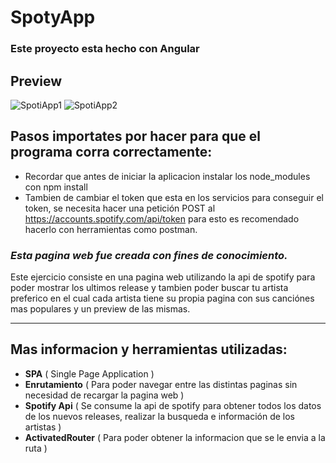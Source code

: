 # SpotyApp
  ### Este proyecto esta hecho con **Angular**
  
  ## Preview
![SpotiApp1](https://user-images.githubusercontent.com/37966712/92272666-35ee9a00-eea7-11ea-8629-7f114a2135c1.png)
![SpotiApp2](https://user-images.githubusercontent.com/37966712/92272674-3ab34e00-eea7-11ea-9f9b-c08918746b31.png)

## Pasos importates por hacer para que el programa corra correctamente:
- Recordar que antes de iniciar la aplicacion instalar los node_modules con npm install
- Tambien de cambiar el token que esta en los servicios para conseguir el token, se 
  necesita hacer una petición POST al https://accounts.spotify.com/api/token
  para esto es recomendado hacerlo con herramientas como postman.

### *Esta pagina web fue creada con fines de conocimiento.*

Este ejercicio consiste en una pagina web utilizando la api de spotify para poder mostrar
los ultimos release y tambien poder buscar tu artista preferico en el cual cada artista tiene
su propia pagina con sus canciónes mas populares y un preview de las mismas.

-------

## Mas informacion y herramientas utilizadas:
 - **SPA** ( Single Page Application )
 - **Enrutamiento** ( Para poder navegar entre las distintas paginas sin necesidad de recargar la pagina web )
 - **Spotify Api** ( Se consume la api de spotify para obtener todos los datos de los nuevos releases, 
                       realizar la busqueda e información de los artistas )
 - **ActivatedRouter** ( Para poder obtener la informacion que se le envia a la ruta )
 
